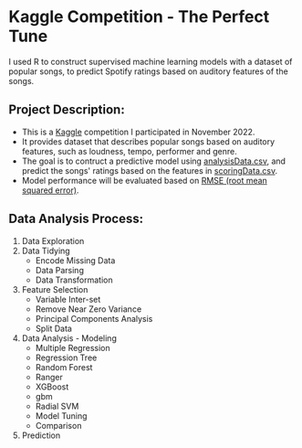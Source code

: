 # Kaggle Competition - The Perfect Tune
I used R to construct supervised machine learning models with a dataset of popular songs, to predict Spotify ratings based on auditory features of the songs. 

## Project Description: 
+ This is a [Kaggle](https://www.kaggle.com/competitions/lalasongs22/overview) competition I participated in November 2022. 
+ It provides dataset that describes popular songs based on auditory features, such as loudness, tempo, performer and genre.
+ The goal is to contruct a predictive model using [analysisData.csv](analysisData.csv), and predict the songs' ratings based on the features in [scoringData.csv](scoringData.csv).
+ Model performance will be evaluated based on [RMSE (root mean squared error)](https://en.wikipedia.org/wiki/Root-mean-square_deviation). 

## Data Analysis Process: 
1. Data Exploration
2. Data Tidying
   - Encode Missing Data
   - Data Parsing
   - Data Transformation
3. Feature Selection
   - Variable Inter-set
   - Remove Near Zero Variance
   - Principal Components Analysis
   - Split Data
4. Data Analysis - Modeling
   - Multiple Regression
   - Regression Tree
   - Random Forest
   - Ranger
   - XGBoost
   - gbm
   - Radial SVM
   - Model Tuning
   - Comparison
5. Prediction
